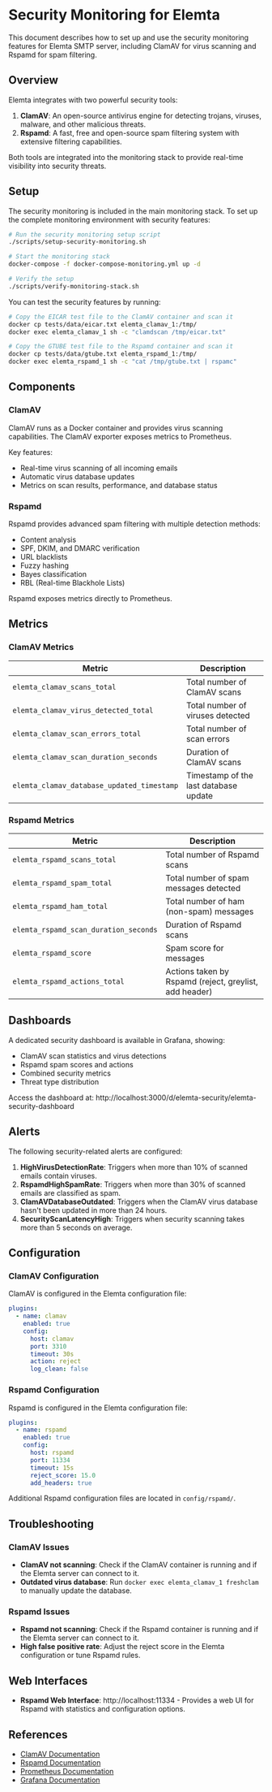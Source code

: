 # Security Monitoring for Elemta

This document describes how to set up and use the security monitoring features for Elemta SMTP server, including ClamAV for virus scanning and Rspamd for spam filtering.

## Overview

Elemta integrates with two powerful security tools:

1. **ClamAV**: An open-source antivirus engine for detecting trojans, viruses, malware, and other malicious threats.
2. **Rspamd**: A fast, free and open-source spam filtering system with extensive filtering capabilities.

Both tools are integrated into the monitoring stack to provide real-time visibility into security threats.

## Setup

The security monitoring is included in the main monitoring stack. To set up the complete monitoring environment with security features:

```bash
# Run the security monitoring setup script
./scripts/setup-security-monitoring.sh

# Start the monitoring stack
docker-compose -f docker-compose-monitoring.yml up -d

# Verify the setup
./scripts/verify-monitoring-stack.sh
```

You can test the security features by running:

```bash
# Copy the EICAR test file to the ClamAV container and scan it
docker cp tests/data/eicar.txt elemta_clamav_1:/tmp/
docker exec elemta_clamav_1 sh -c "clamdscan /tmp/eicar.txt"

# Copy the GTUBE test file to the Rspamd container and scan it
docker cp tests/data/gtube.txt elemta_rspamd_1:/tmp/
docker exec elemta_rspamd_1 sh -c "cat /tmp/gtube.txt | rspamc"
```

## Components

### ClamAV

ClamAV runs as a Docker container and provides virus scanning capabilities. The ClamAV exporter exposes metrics to Prometheus.

Key features:
- Real-time virus scanning of all incoming emails
- Automatic virus database updates
- Metrics on scan results, performance, and database status

### Rspamd

Rspamd provides advanced spam filtering with multiple detection methods:

- Content analysis
- SPF, DKIM, and DMARC verification
- URL blacklists
- Fuzzy hashing
- Bayes classification
- RBL (Real-time Blackhole Lists)

Rspamd exposes metrics directly to Prometheus.

## Metrics

### ClamAV Metrics

| Metric | Description |
|--------|-------------|
| `elemta_clamav_scans_total` | Total number of ClamAV scans |
| `elemta_clamav_virus_detected_total` | Total number of viruses detected |
| `elemta_clamav_scan_errors_total` | Total number of scan errors |
| `elemta_clamav_scan_duration_seconds` | Duration of ClamAV scans |
| `elemta_clamav_database_updated_timestamp` | Timestamp of the last database update |

### Rspamd Metrics

| Metric | Description |
|--------|-------------|
| `elemta_rspamd_scans_total` | Total number of Rspamd scans |
| `elemta_rspamd_spam_total` | Total number of spam messages detected |
| `elemta_rspamd_ham_total` | Total number of ham (non-spam) messages |
| `elemta_rspamd_scan_duration_seconds` | Duration of Rspamd scans |
| `elemta_rspamd_score` | Spam score for messages |
| `elemta_rspamd_actions_total` | Actions taken by Rspamd (reject, greylist, add header) |

## Dashboards

A dedicated security dashboard is available in Grafana, showing:

- ClamAV scan statistics and virus detections
- Rspamd spam scores and actions
- Combined security metrics
- Threat type distribution

Access the dashboard at: http://localhost:3000/d/elemta-security/elemta-security-dashboard

## Alerts

The following security-related alerts are configured:

1. **HighVirusDetectionRate**: Triggers when more than 10% of scanned emails contain viruses.
2. **RspamdHighSpamRate**: Triggers when more than 30% of scanned emails are classified as spam.
3. **ClamAVDatabaseOutdated**: Triggers when the ClamAV virus database hasn't been updated in more than 24 hours.
4. **SecurityScanLatencyHigh**: Triggers when security scanning takes more than 5 seconds on average.

## Configuration

### ClamAV Configuration

ClamAV is configured in the Elemta configuration file:

```yaml
plugins:
  - name: clamav
    enabled: true
    config:
      host: clamav
      port: 3310
      timeout: 30s
      action: reject
      log_clean: false
```

### Rspamd Configuration

Rspamd is configured in the Elemta configuration file:

```yaml
plugins:
  - name: rspamd
    enabled: true
    config:
      host: rspamd
      port: 11334
      timeout: 15s
      reject_score: 15.0
      add_headers: true
```

Additional Rspamd configuration files are located in `config/rspamd/`.

## Troubleshooting

### ClamAV Issues

- **ClamAV not scanning**: Check if the ClamAV container is running and if the Elemta server can connect to it.
- **Outdated virus database**: Run `docker exec elemta_clamav_1 freshclam` to manually update the database.

### Rspamd Issues

- **Rspamd not scanning**: Check if the Rspamd container is running and if the Elemta server can connect to it.
- **High false positive rate**: Adjust the reject score in the Elemta configuration or tune Rspamd rules.

## Web Interfaces

- **Rspamd Web Interface**: http://localhost:11334 - Provides a web UI for Rspamd with statistics and configuration options.

## References

- [ClamAV Documentation](https://www.clamav.net/documents/clam-antivirus-user-manual)
- [Rspamd Documentation](https://rspamd.com/doc/index.html)
- [Prometheus Documentation](https://prometheus.io/docs/introduction/overview/)
- [Grafana Documentation](https://grafana.com/docs/) 